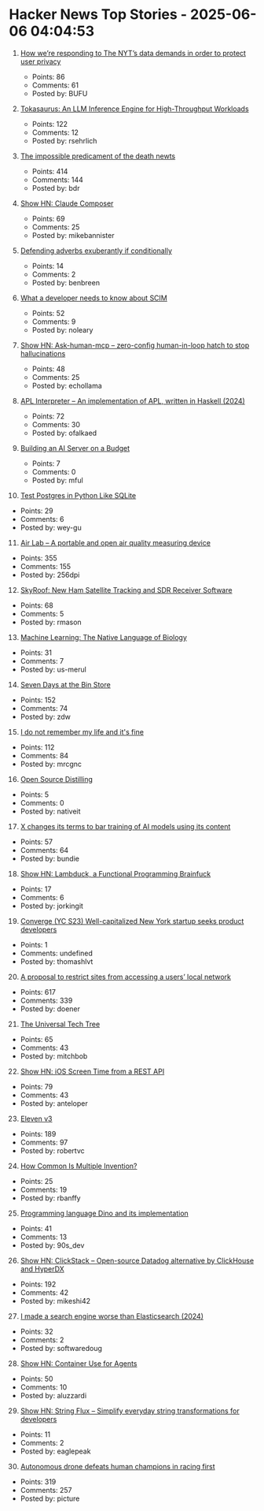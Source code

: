 # Hacker News Top Stories - 2025-06-06 04:04:53

1. [How we’re responding to The NYT’s data demands in order to protect user privacy](https://openai.com/index/response-to-nyt-data-demands/)
   - Points: 86
   - Comments: 61
   - Posted by: BUFU

2. [Tokasaurus: An LLM Inference Engine for High-Throughput Workloads](https://scalingintelligence.stanford.edu/blogs/tokasaurus/)
   - Points: 122
   - Comments: 12
   - Posted by: rsehrlich

3. [The impossible predicament of the death newts](https://crookedtimber.org/2025/06/05/occasional-paper-the-impossible-predicament-of-the-death-newts/)
   - Points: 414
   - Comments: 144
   - Posted by: bdr

4. [Show HN: Claude Composer](https://github.com/possibilities/claude-composer)
   - Points: 69
   - Comments: 25
   - Posted by: mikebannister

5. [Defending adverbs exuberantly if conditionally](https://countercraft.substack.com/p/defending-adverbs-exuberantly-if)
   - Points: 14
   - Comments: 2
   - Posted by: benbreen

6. [What a developer needs to know about SCIM](https://tesseral.com/blog/what-a-developer-needs-to-know-about-scim)
   - Points: 52
   - Comments: 9
   - Posted by: noleary

7. [Show HN: Ask-human-mcp – zero-config human-in-loop hatch to stop hallucinations](https://masonyarbrough.com/blog/ask-human)
   - Points: 48
   - Comments: 25
   - Posted by: echollama

8. [APL Interpreter – An implementation of APL, written in Haskell (2024)](https://scharenbroch.dev/projects/apl-interpreter/)
   - Points: 72
   - Comments: 30
   - Posted by: ofalkaed

9. [Building an AI Server on a Budget](https://www.informationga.in/blog/building-an-ai-server-on-a-budget)
   - Points: 7
   - Comments: 0
   - Posted by: mful

10. [Test Postgres in Python Like SQLite](https://github.com/wey-gu/py-pglite)
   - Points: 29
   - Comments: 6
   - Posted by: wey-gu

11. [Air Lab – A portable and open air quality measuring device](https://networkedartifacts.com/airlab/simulator)
   - Points: 355
   - Comments: 155
   - Posted by: 256dpi

12. [SkyRoof: New Ham Satellite Tracking and SDR Receiver Software](https://www.rtl-sdr.com/skyroof-new-ham-satellite-tracking-and-sdr-receiver-software/)
   - Points: 68
   - Comments: 5
   - Posted by: rmason

13. [Machine Learning: The Native Language of Biology](https://decodingbiology.substack.com/p/machine-learning-the-native-language)
   - Points: 31
   - Comments: 7
   - Posted by: us-merul

14. [Seven Days at the Bin Store](https://defector.com/seven-days-at-the-bin-store)
   - Points: 152
   - Comments: 74
   - Posted by: zdw

15. [I do not remember my life and it's fine](https://aethermug.com/posts/i-do-not-remember-my-life-and-it-s-fine)
   - Points: 112
   - Comments: 84
   - Posted by: mrcgnc

16. [Open Source Distilling](https://opensourcedistilling.com/)
   - Points: 5
   - Comments: 0
   - Posted by: nativeit

17. [X changes its terms to bar training of AI models using its content](https://techcrunch.com/2025/06/05/x-changes-its-terms-to-bar-training-of-ai-models-using-its-content/)
   - Points: 57
   - Comments: 64
   - Posted by: bundie

18. [Show HN: Lambduck, a Functional Programming Brainfuck](https://imjakingit.github.io/lambduck/)
   - Points: 17
   - Comments: 6
   - Posted by: jorkingit

19. [Converge (YC S23) Well-capitalized New York startup seeks product developers](https://www.runconverge.com/careers)
   - Points: 1
   - Comments: undefined
   - Posted by: thomashlvt

20. [A proposal to restrict sites from accessing a users’ local network](https://github.com/explainers-by-googlers/local-network-access)
   - Points: 617
   - Comments: 339
   - Posted by: doener

21. [The Universal Tech Tree](https://asteriskmag.com/issues/10/the-universal-tech-tree)
   - Points: 65
   - Comments: 43
   - Posted by: mitchbob

22. [Show HN: iOS Screen Time from a REST API](https://www.thescreentimenetwork.com/api/)
   - Points: 79
   - Comments: 43
   - Posted by: anteloper

23. [Eleven v3](https://elevenlabs.io/v3)
   - Points: 189
   - Comments: 97
   - Posted by: robertvc

24. [How Common Is Multiple Invention?](https://www.construction-physics.com/p/how-often-do-inventions-have-multiple)
   - Points: 25
   - Comments: 19
   - Posted by: rbanffy

25. [Programming language Dino and its implementation](https://github.com/dino-lang/dino)
   - Points: 41
   - Comments: 13
   - Posted by: 90s_dev

26. [Show HN: ClickStack – Open-source Datadog alternative by ClickHouse and HyperDX](https://github.com/hyperdxio/hyperdx)
   - Points: 192
   - Comments: 42
   - Posted by: mikeshi42

27. [I made a search engine worse than Elasticsearch (2024)](https://softwaredoug.com/blog/2024/08/06/i-made-search-worse-elasticsearch)
   - Points: 32
   - Comments: 2
   - Posted by: softwaredoug

28. [Show HN: Container Use for Agents](https://github.com/dagger/container-use)
   - Points: 50
   - Comments: 10
   - Posted by: aluzzardi

29. [Show HN: String Flux – Simplify everyday string transformations for developers](https://stringflux.io)
   - Points: 11
   - Comments: 2
   - Posted by: eaglepeak

30. [Autonomous drone defeats human champions in racing first](https://www.tudelft.nl/en/2025/lr/autonomous-drone-from-tu-delft-defeats-human-champions-in-historic-racing-first)
   - Points: 319
   - Comments: 257
   - Posted by: picture

